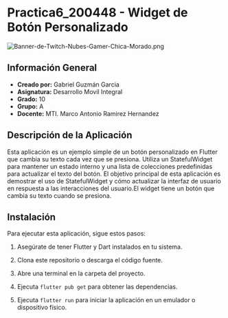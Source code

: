 # Practica6_200448 - Widget de Botón Personalizado
![Banner-de-Twitch-Nubes-Gamer-Chica-Morado.png](https://i.postimg.cc/15q3LFXF/Banner-de-Twitch-Nubes-Gamer-Chica-Morado.png)
## Información General

- **Creado por:** Gabriel Guzmán Garcia
- **Asignatura:** Desarrollo Movil Integral
- **Grado:** 10
- **Grupo:** A
- **Docente:** MTI. Marco Antonio Ramirez Hernandez

## Descripción de la Aplicación
Esta aplicación es un ejemplo simple de un botón personalizado en Flutter que cambia su texto cada vez que se presiona. Utiliza un StatefulWidget para mantener un estado interno y una lista de colecciones predefinidas para actualizar el texto del botón. El objetivo principal de esta aplicación es demostrar el uso de StatefulWidget y cómo actualizar la interfaz de usuario en respuesta a las interacciones del usuario.El widget tiene un botón que cambia su texto cuando se presiona.



## Instalación

Para ejecutar esta aplicación, sigue estos pasos:

1. Asegúrate de tener Flutter y Dart instalados en tu sistema.

2. Clona este repositorio o descarga el código fuente.

3. Abre una terminal en la carpeta del proyecto.

4. Ejecuta `flutter pub get` para obtener las dependencias.

5. Ejecuta `flutter run` para iniciar la aplicación en un emulador o dispositivo físico.
